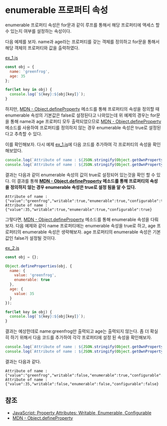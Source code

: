 # enumerable 프로퍼티 속성

enumerable 프로퍼티 속성은 for문과 같이 루프를 통해서 해당 프로퍼티에 액세스 할 수 있는지 여부를 설정하는 속성이다.

다음 예제를 보자. name과 age라는 프로퍼티를 갖는 객체를 정의하고 for문을 통해서 해당 객체의 프로퍼티와 값을 출력하였다.

[ex_1.js](./src/ex_1.js)
```javascript
const obj = {
  name: 'greenfrog',
  age: 35
};

for(let key in obj) {
  console.log(`${key}:${obj[key]}`);
}
```

하지만, [MDN - Object.defineProperty](https://developer.mozilla.org/en-US/docs/Web/JavaScript/Reference/Global_Objects/Object/defineProperty) 메소드를 통해 프로퍼티의 속성을 정의할 때 enumerable 속성의 기본값은 false로 설정된다고 나와있는데 위 예제의 경우는 for문을 통해 name과 age 프로퍼티 모두 출력되었으므로 [MDN - Object.defineProperty](https://developer.mozilla.org/en-US/docs/Web/JavaScript/Reference/Global_Objects/Object/defineProperty) 메소드를 사용하여 프로퍼티를 정의하지 않는 경우 enumerable 속성은 true로 설정된다고 추측할 수 있다.

이를 확인해보자. 다시 예제 [ex_1.js](./src/ex_1.js)에 다음 코드를 추가하여 각 프로퍼티의 속성을 확인해보았다.

```javascript
console.log(`Attribute of name : ${JSON.stringify(Object.getOwnPropertyDescriptor(obj, 'name'))}`);
console.log(`Attribute of name : ${JSON.stringify(Object.getOwnPropertyDescriptor(obj, 'age'))}`);
```
결과는 다음과 같이 enumerable 속성의 값이 true로 설정되어 있는것을 확인 할 수 있다. 이 결과를 통해 **[MDN - Object.defineProperty](https://developer.mozilla.org/en-US/docs/Web/JavaScript/Reference/Global_Objects/Object/defineProperty) 메소드를 통해 프로퍼티의 속성을 정의하지 않는 경우 enumerable 속성은 true로 설정 됨을 알 수 있다.**

```
Attribute of name : {"value":"greenfrog","writable":true,"enumerable":true,"configurable":true}
Attribute of name : {"value":35,"writable":true,"enumerable":true,"configurable":true}
```

그렇다면, [MDN - Object.defineProperty](https://developer.mozilla.org/en-US/docs/Web/JavaScript/Reference/Global_Objects/Object/defineProperty) 메소드를 통해 enumerable 속성을 다뤄보자. 다음 예제와 같이 name 프로퍼티에는 enumerable 속성을 true로 하고, age 프로퍼티의 enumerable 속성은 생략해보자. age 프로퍼티의 enumerable 속성은 기본값인 false가 설정될 것이다.

[ex_2.js]('./src/ex_2.js')
```javascript
const obj = {};

Object.defineProperties(obj, {
  name: {
    value: 'greenfrog',
    enumerable: true
  },
  age: {
    value: 35
  }
});

for(let key in obj) {
  console.log(`${key}:${obj[key]}`);
}
```

결과는 예상한데로 name:greenfrog만 출력되고 age는 출력되지 않는다. 좀 더 확실히 하기 위해서 다음 코드를 추가하여 각각 프로퍼티에 설정 된 속성을 확인해보자.

```javascript
console.log(`Attribute of name : ${JSON.stringify(Object.getOwnPropertyDescriptor(obj, 'name'))}`);
console.log(`Attribute of name : ${JSON.stringify(Object.getOwnPropertyDescriptor(obj, 'age'))}`);
```

결과는 다음과 같다.

```
Attribute of name : {"value":"greenfrog","writable":false,"enumerable":true,"configurable":false}
Attribute of name : {"value":35,"writable":false,"enumerable":false,"configurable":false}
```

## 참조

* [JavaScript: Property Attributes: Writable, Enumerable, Configurable](http://xahlee.info/js/javascript_property_attributes.html)
* [MDN - Object.defineProperty](https://developer.mozilla.org/en-US/docs/Web/JavaScript/Reference/Global_Objects/Object/defineProperty)
